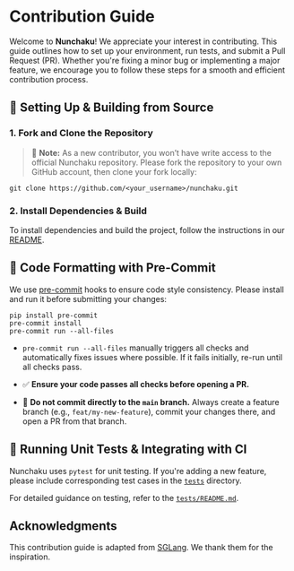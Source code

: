 # Contribution Guide

Welcome to **Nunchaku**! We appreciate your interest in contributing. This guide outlines how to set up your environment, run tests, and submit a Pull Request (PR). Whether you're fixing a minor bug or implementing a major feature, we encourage you to follow these steps for a smooth and efficient contribution process.

## 🚀 Setting Up & Building from Source

### 1. Fork and Clone the Repository

> 📌 **Note:** As a new contributor, you won’t have write access to the official Nunchaku repository. Please fork the repository to your own GitHub account, then clone your fork locally:

```shell
git clone https://github.com/<your_username>/nunchaku.git
```

### 2. Install Dependencies & Build

To install dependencies and build the project, follow the instructions in our [README](../README.md#installation).

## 🧹 Code Formatting with Pre-Commit

We use [pre-commit](https://pre-commit.com/) hooks to ensure code style consistency. Please install and run it before submitting your changes:

```shell
pip install pre-commit
pre-commit install
pre-commit run --all-files
```

- `pre-commit run --all-files` manually triggers all checks and automatically fixes issues where possible. If it fails initially, re-run until all checks pass.

* ✅ **Ensure your code passes all checks before opening a PR.**

* 🚫 **Do not commit directly to the `main` branch.** Always create a feature branch (e.g., `feat/my-new-feature`), commit your changes there, and open a PR from that branch.

## 🧪 Running Unit Tests & Integrating with CI

Nunchaku uses `pytest` for unit testing. If you're adding a new feature, please include corresponding test cases in the [`tests`](../tests) directory.

For detailed guidance on testing, refer to the [`tests/README.md`](../tests/README.md).

## Acknowledgments

This contribution guide is adapted from [SGLang](https://docs.sglang.ai/references/contribution_guide.html). We thank them for the inspiration.